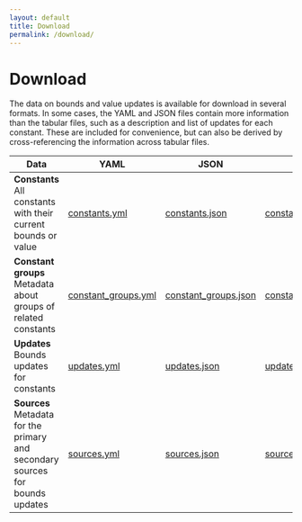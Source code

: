 ```yaml
---
layout: default
title: Download
permalink: /download/
---
```


# Download

The data on bounds and value updates is available for download in several formats. In some cases, the YAML and JSON files contain more information than the tabular files, such as a description and list of updates for each constant. These are included for convenience, but can also be derived by cross-referencing the information across tabular files.

<table class="table table-bordered">
  <thead>
    <tr>
      <th>Data</th>
      <th>YAML</th>
      <th>JSON</th>
      <th>CSV</th>
      <th>TSV</th>
    </tr>
  </thead>
  <tbody>
    <tr>
      <td><strong>Constants</strong><br>All constants with their current bounds or value</td>
      <td><a href="{{ site.baseurl }}/data/constants.yml">constants.yml</a></td>
      <td><a href="{{ site.baseurl }}/data/constants.json">constants.json</a></td>
      <td><a href="{{ site.baseurl }}/data/constants.csv">constants.csv</a></td>
      <td><a href="{{ site.baseurl }}/data/constants.tsv">constants.tsv</a></td>
    </tr>
    <tr>
      <td><strong>Constant groups</strong><br>Metadata about groups of related constants</td>
      <td><a href="{{ site.baseurl }}/data/constant_groups.yml">constant_groups.yml</a></td>
      <td><a href="{{ site.baseurl }}/data/constant_groups.json">constant_groups.json</a></td>
      <td><a href="{{ site.baseurl }}/data/constant_groups.csv">constant_groups.csv</a></td>
      <td><a href="{{ site.baseurl }}/data/constant_groups.tsv">constant_groups.tsv</a></td>
    </tr>
    <tr>
      <td><strong>Updates</strong><br>Bounds updates for constants</td>
      <td><a href="{{ site.baseurl }}/data/updates.yml">updates.yml</a></td>
      <td><a href="{{ site.baseurl }}/data/updates.json">updates.json</a></td>
      <td><a href="{{ site.baseurl }}/data/updates.csv">updates.csv</a></td>
      <td><a href="{{ site.baseurl }}/data/updates.tsv">updates.tsv</a></td>
    </tr>
    <tr>
      <td><strong>Sources</strong><br>Metadata for the primary and secondary sources for bounds updates</td>
      <td><a href="{{ site.baseurl }}/data/sources.yml">sources.yml</a></td>
      <td><a href="{{ site.baseurl }}/data/sources.json">sources.json</a></td>
      <td><a href="{{ site.baseurl }}/data/sources.csv">sources.csv</a></td>
      <td><a href="{{ site.baseurl }}/data/sources.tsv">sources.tsv</a></td>
    </tr>
  </tbody>
</table>
